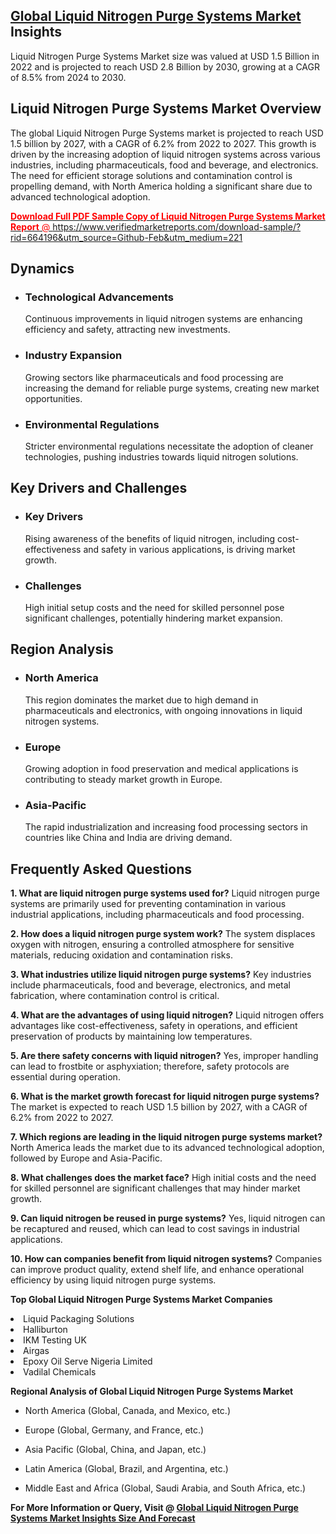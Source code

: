 <h2><a href="https://www.verifiedmarketreports.com/download-sample/?rid=664196&amp;utm_source=Github&amp;utm_medium=221" target="_blank">Global Liquid Nitrogen Purge Systems Market</a> Insights</h2><p>Liquid Nitrogen Purge Systems Market size was valued at USD 1.5 Billion in 2022 and is projected to reach USD 2.8 Billion by 2030, growing at a CAGR of 8.5% from 2024 to 2030.</p><p> <h2>Liquid Nitrogen Purge Systems Market Overview</h2> <p>The global Liquid Nitrogen Purge Systems market is projected to reach USD 1.5 billion by 2027, with a CAGR of 6.2% from 2022 to 2027. This growth is driven by the increasing adoption of liquid nitrogen systems across various industries, including pharmaceuticals, food and beverage, and electronics. The need for efficient storage solutions and contamination control is propelling demand, with North America holding a significant share due to advanced technological adoption.</p> <p><a href="#"><p><span class=""><span style="color: #ff0000;"><strong>Download Full PDF Sample Copy of Liquid Nitrogen Purge Systems Market Report</strong> @ </span><a href="https://www.verifiedmarketreports.com/download-sample/?rid=664196&amp;utm_source=Github-Feb&amp;utm_medium=221" target="_blank">https://www.verifiedmarketreports.com/download-sample/?rid=664196&amp;utm_source=Github-Feb&amp;utm_medium=221</a></span></p></a></p> <h2>Dynamics</h2> <ul> <li><h3>Technological Advancements</h3>Continuous improvements in liquid nitrogen systems are enhancing efficiency and safety, attracting new investments.</li> <li><h3>Industry Expansion</h3>Growing sectors like pharmaceuticals and food processing are increasing the demand for reliable purge systems, creating new market opportunities.</li> <li><h3>Environmental Regulations</h3>Stricter environmental regulations necessitate the adoption of cleaner technologies, pushing industries towards liquid nitrogen solutions.</li> </ul> <h2>Key Drivers and Challenges</h2> <ul> <li><h3>Key Drivers</h3>Rising awareness of the benefits of liquid nitrogen, including cost-effectiveness and safety in various applications, is driving market growth.</li> <li><h3>Challenges</h3>High initial setup costs and the need for skilled personnel pose significant challenges, potentially hindering market expansion.</li> </ul> <h2>Region Analysis</h2> <ul> <li><h3>North America</h3>This region dominates the market due to high demand in pharmaceuticals and electronics, with ongoing innovations in liquid nitrogen systems.</li> <li><h3>Europe</h3>Growing adoption in food preservation and medical applications is contributing to steady market growth in Europe.</li> <li><h3>Asia-Pacific</h3>The rapid industrialization and increasing food processing sectors in countries like China and India are driving demand.</li> </ul> <h2>Frequently Asked Questions</h2> <p><strong>1. What are liquid nitrogen purge systems used for?</strong> Liquid nitrogen purge systems are primarily used for preventing contamination in various industrial applications, including pharmaceuticals and food processing.</p> <p><strong>2. How does a liquid nitrogen purge system work?</strong> The system displaces oxygen with nitrogen, ensuring a controlled atmosphere for sensitive materials, reducing oxidation and contamination risks.</p> <p><strong>3. What industries utilize liquid nitrogen purge systems?</strong> Key industries include pharmaceuticals, food and beverage, electronics, and metal fabrication, where contamination control is critical.</p> <p><strong>4. What are the advantages of using liquid nitrogen?</strong> Liquid nitrogen offers advantages like cost-effectiveness, safety in operations, and efficient preservation of products by maintaining low temperatures.</p> <p><strong>5. Are there safety concerns with liquid nitrogen?</strong> Yes, improper handling can lead to frostbite or asphyxiation; therefore, safety protocols are essential during operation.</p> <p><strong>6. What is the market growth forecast for liquid nitrogen purge systems?</strong> The market is expected to reach USD 1.5 billion by 2027, with a CAGR of 6.2% from 2022 to 2027.</p> <p><strong>7. Which regions are leading in the liquid nitrogen purge systems market?</strong> North America leads the market due to its advanced technological adoption, followed by Europe and Asia-Pacific.</p> <p><strong>8. What challenges does the market face?</strong> High initial costs and the need for skilled personnel are significant challenges that may hinder market growth.</p> <p><strong>9. Can liquid nitrogen be reused in purge systems?</strong> Yes, liquid nitrogen can be recaptured and reused, which can lead to cost savings in industrial applications.</p> <p><strong>10. How can companies benefit from liquid nitrogen systems?</strong> Companies can improve product quality, extend shelf life, and enhance operational efficiency by using liquid nitrogen purge systems.</p> </p><p><strong>Top Global Liquid Nitrogen Purge Systems Market Companies</strong></p><div data-test-id=""><p><li>Liquid Packaging Solutions</li><li> Halliburton</li><li> IKM Testing UK</li><li> Airgas</li><li> Epoxy Oil Serve Nigeria Limited</li><li> Vadilal Chemicals</li></p><div><strong>Regional Analysis of&nbsp;Global Liquid Nitrogen Purge Systems Market</strong></div><ul><li dir="ltr"><p dir="ltr">North America&nbsp;(Global, Canada, and Mexico, etc.)</p></li><li dir="ltr"><p dir="ltr">Europe (Global, Germany, and France, etc.)</p></li><li dir="ltr"><p dir="ltr">Asia Pacific&nbsp;(Global, China, and Japan, etc.)</p></li><li dir="ltr"><p dir="ltr">Latin America&nbsp;(Global, Brazil, and Argentina, etc.)</p></li><li dir="ltr">Middle East and Africa&nbsp;(Global, Saudi Arabia, and South Africa, etc.)</li></ul><p><strong>For More Information or Query, Visit @&nbsp;</strong><strong><a href="https://www.verifiedmarketreports.com/product/liquid-nitrogen-purge-systems-market/?utm_source=Github&amp;utm_medium=221" target="_blank">Global Liquid Nitrogen Purge Systems Market Insights Size And Forecast</a></strong></p></div>
